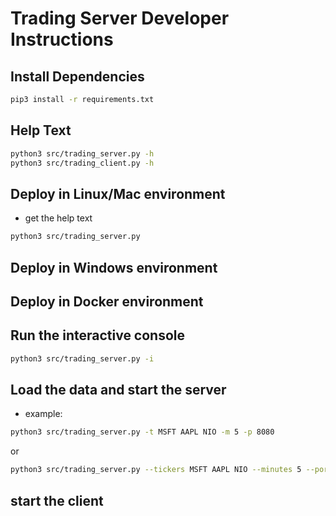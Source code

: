 # Trading Server Developer Instructions

## Install Dependencies 
```sh
pip3 install -r requirements.txt
```
## Help Text
```sh
python3 src/trading_server.py -h
python3 src/trading_client.py -h
```

## Deploy in Linux/Mac environment
- get the help text
```sh
python3 src/trading_server.py
```

## Deploy in Windows environment 

## Deploy in Docker environment

## Run the interactive console
```sh
python3 src/trading_server.py -i  
```

## Load the data and start the server
- example:
```sh
python3 src/trading_server.py -t MSFT AAPL NIO -m 5 -p 8080
```
or
```sh
python3 src/trading_server.py --tickers MSFT AAPL NIO --minutes 5 --port 8080
```

## start the client
